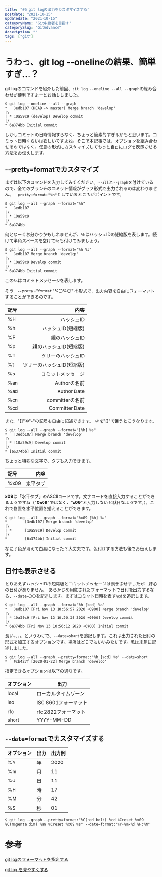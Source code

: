 ```yaml
---
title: "#5 git logの出力をカスタマイズする"
postdate: "2021-10-15"
updatedate: "2021-10-15"
categoryName: "Git中級者を目指す"
categorySlug: "GitAdvance"
description: ""
tags: ["git"]
---
```


# うわっ、git log --onelineの結果、簡単すぎ...？

git logのコマンドを紹介した前回、`git log --oneline --all --graph`の組み合わせが便利ですよーとお話ししました。

```shell
$ git log --oneline --all --graph
*   3edb107 (HEAD -> master) Merge branch 'develop'
|\
| * 10a59c9 (develop) Develop commit
|/
* 6a374bb Initial commit
```

しかしコミットの日時情報すらなく、ちょっと簡素的すぎるかもと思います。コミット日時くらいは欲しいですよね。そこで本記事では、オプションを組み合わせるのではなく、任意の形式にカスタマイズしてもっと自由にログを表示させる方法をお伝えします。

## --pretty=formatでカスタマイズ

まずは以下のコマンドを入力してみてください。`--all`と`--graph`を付けているので、全てのブランチのコミット情報がグラフ形式で出力されるのは変わりません。`--pretty=format:"%h"`としているところがポイントです。

```shell
$ git log --all --graph --format="%h"
*   3edb107
|\
| * 10a59c9
|/
* 6a374bb
```

何となーくお分かりかもしれませんが、`%h`はハッシュIDの短縮版を表します。続けて半角スペースを空けて`%s`も付けてみましょう。

```shell
$ git log --all --graph --format="%h %s"
*   3edb107 Merge branch 'develop'
|\
| * 10a59c9 Develop commit
|/
* 6a374bb Initial commit
```

この`%s`はコミットメッセージを表します。

そう、--pretty="format:"%〇%〇"`の形式で、出力内容を自由にフォーマットすることができるのです。

|記号 |内容 |
|:----|----:|
|%H|ハッシュID|
|%h|ハッシュID(短縮版)|
|%P|親のハッシュID|
|%p|親のハッシュID(短縮版)|
|%T|ツリーのハッシュID|
|%t|ツリーのハッシュID(短縮版)|
|%s|コミットメッセージ|
|%an|Authorの名前|
|%ad|Author Date|
|%cn|committerの名前|
|%cd|Committer Date|

また、"[]"や"-"の記号も自由に記述できます。 `%h`を"[]"で囲うとこうなります。

```shell
$ git log --all --graph --format="[%h] %s"
*   [3edb107] Merge branch 'develop'
|\
| * [10a59c9] Develop commit
|/
* [6a374bb] Initial commit
```

ちょっと特殊な文字で、タブも入力できます。

|記号 |内容 |
|:----|----:|
|%x09|水平タブ|

**x09**は「水平タブ」のASCIIコードです。文字コードを直接入力することができるようですね（"**0x09**"ではなく、"**x09**"と入力しないと駄目なようです。）。これで位置を水平位置を揃えることができます。

```shell
$ git log --all --graph --format="%x09 [%h] %s"
*        [3edb107] Merge branch 'develop'
|\
| *      [10a59c9] Develop commit
|/
*        [6a374bb] Initial commit
```

<aside>

なに？色が消えて白黒になった？大丈夫です。色付けする方法も後でお伝えします。

</aside>

## 日付も表示させる

とりあえずハッシュIDの短縮版とコミットメッセージは表示させましたが、肝心の日付がありません。
あらかじめ用意されたフォーマットで日付を出力するなら、`--date=〇〇`を記述します。まずはコミット日時を表す`%cd`を追記します。

```shell
$ git log --all --graph --format="%h [%cd] %s"
*   3edb107 [Fri Nov 13 10:56:57 2020 +0900] Merge branch 'develop'
|\
| * 10a59c9 [Fri Nov 13 10:56:38 2020 +0900] Develop commit
|/
* 6a374bb [Fri Nov 13 10:56:12 2020 +0900] Initial commit
```

長い、、、。というわけで、`--date=short`を追記します。これは出力された日付の形式を加工するオプションです。場所はどこでもいいみたいです。私は末尾に記述しました。

```shell
$ git log --all --graph --pretty=format:"%h [%cd] %s" --date=short
*   9cb427f [2020-01-22] Merge branch 'develop'
```

指定できるオプションは以下の通りです。

|オプション|出力|
|:---------|----|
|local|ローカルタイムゾーン|
|iso|ISO 8601フォーマット|
|rfc|rfc 2822フォーマット|
|short|YYYY-MM-DD|

## `--date=format`でカスタマイズする

|オプション|出力|出力例|
|:---------|----|----|
|%Y|年|2020|
|%m|月|11|
|%d|日|11|
|%H|時|17|
|%M|分|42|
|%S|秒|01|

```
$ git log --graph --pretty=format:"%C(red bold) %cd %Creset %x09 %C(magenta dim) %an %Creset %x09 %s" --date=format:"%Y-%m-%d %H:%M"
```

# 参考

[git logのフォーマットを指定する](https://qiita.com/harukasan/items/9149542584385e8dea75)

[git log を見やすくする](https://qiita.com/takasianpride/items/842a785af610025a2030)
